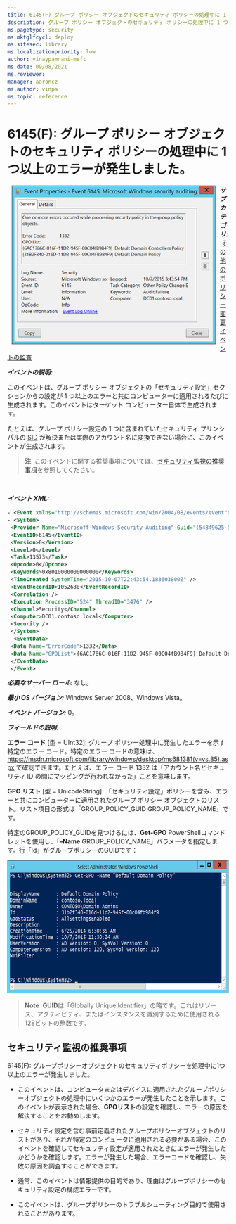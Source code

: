 ```yaml
---
title: 6145(F) グループ ポリシー オブジェクトのセキュリティ ポリシーの処理中に 1 つ以上のエラーが発生しました。
description: グループ ポリシー オブジェクトのセキュリティ ポリシーの処理中に 1 つ以上のエラーが発生したことを示すセキュリティ イベント 6145(F) について説明します。
ms.pagetype: security
ms.mktglfcycl: deploy
ms.sitesec: library
ms.localizationpriority: low
author: vinaypamnani-msft
ms.date: 09/08/2021
ms.reviewer: 
manager: aaroncz
ms.author: vinpa
ms.topic: reference
---
```


# 6145(F): グループ ポリシー オブジェクトのセキュリティ ポリシーの処理中に 1 つ以上のエラーが発生しました。

<img src="images/event-6145.png" alt="Event 6145 illustration" width="464" height="361" hspace="10" align="left" />

***サブカテゴリ:***&nbsp;[その他のポリシー変更イベントの監査](audit-other-policy-change-events.md)

***イベントの説明:***

このイベントは、グループ ポリシー オブジェクトの「セキュリティ設定」セクションからの設定が 1 つ以上のエラーと共にコンピューターに適用されるたびに生成されます。このイベントはターゲット コンピューター自体で生成されます。

たとえば、グループ ポリシー設定の 1 つに含まれていたセキュリティ プリンシパルの [SID](/windows/win32/secauthz/security-identifiers) が解決または実際のアカウント名に変換できない場合に、このイベントが生成されます。

> **注**&nbsp;&nbsp;このイベントに関する推奨事項については、[セキュリティ監視の推奨事項](#security-monitoring-recommendations)を参照してください。

<br clear="all">

***イベント XML:***
```xml
- <Event xmlns="http://schemas.microsoft.com/win/2004/08/events/event">
- <System>
 <Provider Name="Microsoft-Windows-Security-Auditing" Guid="{54849625-5478-4994-A5BA-3E3B0328C30D}" /> 
 <EventID>6145</EventID> 
 <Version>0</Version> 
 <Level>0</Level> 
 <Task>13573</Task> 
 <Opcode>0</Opcode> 
 <Keywords>0x8010000000000000</Keywords> 
 <TimeCreated SystemTime="2015-10-07T22:43:54.183603800Z" /> 
 <EventRecordID>1052680</EventRecordID> 
 <Correlation /> 
 <Execution ProcessID="524" ThreadID="3476" /> 
 <Channel>Security</Channel> 
 <Computer>DC01.contoso.local</Computer> 
 <Security /> 
 </System>
- <EventData>
 <Data Name="ErrorCode">1332</Data> 
 <Data Name="GPOList">{6AC1786C-016F-11D2-945F-00C04fB984F9} Default Domain Controllers Policy {31B2F340-016D-11D2-945F-00C04FB984F9} Default Domain Policy</Data> 
 </EventData>
 </Event>

```

***必要なサーバー ロール:*** なし。

***最小 OS バージョン:*** Windows Server 2008、Windows Vista。

***イベント バージョン:*** 0。

***フィールドの説明:***

**エラー コード** \[型 = UInt32\]: グループ ポリシー処理中に発生したエラーを示す特定のエラー コード。特定のエラー コードの意味は、<https://msdn.microsoft.com/library/windows/desktop/ms681381(v=vs.85).aspx> で確認できます。たとえば、エラー コード 1332 は「アカウント名とセキュリティ ID の間にマッピングが行われなかった」ことを意味します。

**GPO リスト** \[型 = UnicodeString\]: 「セキュリティ設定」ポリシーを含み、エラーと共にコンピューターに適用されたグループ ポリシー オブジェクトのリスト。リスト項目の形式は「GROUP\_POLICY\_GUID GROUP\_POLICY\_NAME」です。

特定のGROUP_POLICY_GUIDを見つけるには、**Get-GPO** PowerShellコマンドレットを使用し、「**–Name** GROUP_POLICY_NAME」パラメータを指定します。行「Id」がグループポリシーのGUIDです：

<img src="images/windows-powershell-get-gpo.png" alt="Windows PowerShell Get-GPO illustration" width="685" height="302" />

> **Note**&nbsp;&nbsp;**GUID**は「Globally Unique Identifier」の略です。これはリソース、アクティビティ、またはインスタンスを識別するために使用される128ビットの整数です。

## セキュリティ監視の推奨事項

6145(F): グループポリシーオブジェクトのセキュリティポリシーを処理中に1つ以上のエラーが発生しました。

-   このイベントは、コンピュータまたはデバイスに適用されたグループポリシーオブジェクトの処理中にいくつかのエラーが発生したことを示します。このイベントが表示された場合、**GPOリスト**の設定を確認し、エラーの原因を解決することをお勧めします。

-   セキュリティ設定を含む事前定義されたグループポリシーオブジェクトのリストがあり、それが特定のコンピュータに適用される必要がある場合、このイベントを確認してセキュリティ設定が適用されたときにエラーが発生したかどうかを確認します。エラーが発生した場合、エラーコードを確認し、失敗の原因を調査することができます。

-   通常、このイベントは情報提供の目的であり、理由はグループポリシーのセキュリティ設定の構成エラーです。

-   このイベントは、グループポリシーのトラブルシューティング目的で使用されることがあります。
